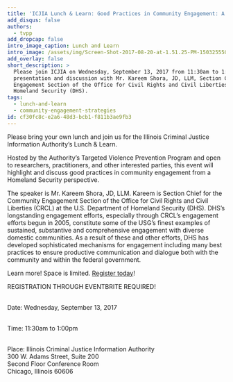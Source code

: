 ```yaml
---
title: 'ICJIA Lunch & Learn: Good Practices in Community Engagement: A Homeland Security Perspective'
add_disqus: false
authors:
  - tvpp
add_dropcap: false
intro_image_caption: Lunch and Learn
intro_image: /assets/img/Screen-Shot-2017-08-20-at-1.51.25-PM-1503255506.png
add_overlay: false
short_description: >
  Please join ICJIA on Wednesday, September 13, 2017 from 11:30am to 1:00pm for an engaging
  presentation and discussion with Mr. Kareem Shora, JD, LLM, Section Chief for the Community
  Engagement Section of the Office for Civil Rights and Civil Liberties at the U.S. Department of
  Homeland Security (DHS).
tags:
  - lunch-and-learn
  - community-engagement-strategies
id: cf30fc8c-e2a6-48d3-bcb1-f811b3ae9fb3
---
```

Please bring your own lunch and join us for the Illinois Criminal Justice Information Authority’s Lunch & Learn.

Hosted by the Authority’s Targeted Violence Prevention Program and open to researchers, practitioners, and other interested parties, this event will highlight and discuss good practices in community engagement from a Homeland Security perspective.

The speaker is Mr. Kareem Shora, JD, LLM. Kareem is Section Chief for the Community Engagement Section of the Office for Civil Rights and Civil Liberties (CRCL) at the U.S. Department of Homeland Security (DHS). DHS’s longstanding engagement efforts, especially through CRCL’s engagement efforts begun in 2005, constitute some of the USG’s finest examples of sustained, substantive and comprehensive engagement with diverse domestic communities. As a result of these and other efforts, DHS has developed sophisticated mechanisms for engagement including many best practices to ensure productive communication and dialogue both with the community and within the federal government.

Learn more! Space is limited. [Register today](https://www.eventbrite.com/e/icjia-lunch-learn-good-practices-in-community-engagement-a-homeland-security-perspective-tickets-36783600740?aff=es2)!

<div class="well">
REGISTRATION THROUGH EVENTBRITE REQUIRED!<br><br>

Date:     Wednesday, September 13, 2017<br><br>

Time:     11:30am to 1:00pm<br><br>

Place:    Illinois Criminal Justice Information Authority<br>
          300 W. Adams Street, Suite 200<br>
          Second Floor Conference Room<br>
          Chicago, Illinois 60606<br>
</div>